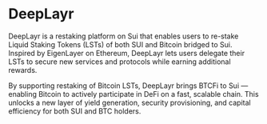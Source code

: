 # DeepLayr

DeepLayr is a restaking platform on Sui that enables users to re-stake Liquid Staking Tokens (LSTs) of both SUI and Bitcoin bridged to Sui. Inspired by EigenLayer on Ethereum, DeepLayr lets users delegate their LSTs to secure new services and protocols while earning additional rewards.

By supporting restaking of Bitcoin LSTs, DeepLayr brings BTCFi to Sui — enabling Bitcoin to actively participate in DeFi on a fast, scalable chain. This unlocks a new layer of yield generation, security provisioning, and capital efficiency for both SUI and BTC holders.
